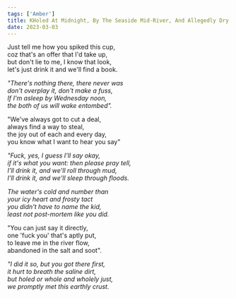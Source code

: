```yaml
---  
tags: ['Amber']
title: KHoled At Midnight, By The Seaside Mid-River, And Allegedly Dry
date: 2023-03-03
---
```


Just tell me how you spiked this cup,  
coz that's an offer that I'd take up,  
but don't lie to me, I know that look,  
let's just drink it and we'll find a book.

*"There's nothing there, there never was*  
*don't overplay it, don't make a fuss,*  
*If I'm asleep by Wednesday noon,*  
*the both of us will wake entombed".*

"We've always got to cut a deal,  
always find a way to steal,  
the joy out of each and every day,  
you know what I want to hear you say"

*"Fuck, yes, I guess I'll say okay,*  
*if it's what you want: then please pray tell,*  
*I'll drink it, and we'll roll through mud,*  
*I'll drink it, and we'll sleep through floods.*

*The water's cold and number than*  
*your icy heart and frosty tact*  
*you didn't have to name the kid,*  
*least not post-mortem like you did.*

"You can just say it directly,  
one 'fuck you' that's aptly put,  
to leave me in the river flow,  
abandoned in the salt and soot".

*"I did it so, but you got there first,*  
*it hurt to breath the saline dirt,*  
*but holed or whole and wholely just,*  
*we promptly met this earthly crust.*
